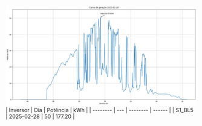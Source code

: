 ![My Image](28_02_2025-S1_BL5.png)
| Inversor | Dia | Potência | kWh    |
| -------- | --- | -------- | ------ |
| S1_BL5       | 2025-02-28  | 50       | 177.20 |